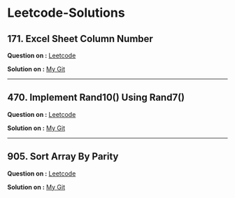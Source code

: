 # Leetcode-Solutions

## 171. Excel Sheet Column Number

**Question on :** [Leetcode](https://leetcode.com/problems/excel-sheet-column-number/)

**Solution on :** [My Git](https://github.com/AmanSilawat/Leetcode-Solutions/tree/master/Easy/Math/171.%20Excel%20Sheet%20Column%20Number/)

----
## 470. Implement Rand10() Using Rand7()

**Question on :** [Leetcode](https://leetcode.com/problems/implement-rand10-using-rand7/)

**Solution on :** [My Git](https://github.com/AmanSilawat/Leetcode-Solutions/tree/470.%20Implement%20Rand10()%20Using%20Rand7()/)

----
## 905. Sort Array By Parity

**Question on :** [Leetcode](https://leetcode.com/problems/sort-array-by-parity/)

**Solution on :** [My Git](https://github.com/AmanSilawat/Leetcode-Solutions/tree/master/Easy/Array/905.%20Sort%20Array%20By%20Parity/)